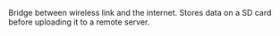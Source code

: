 Bridge between wireless link and the internet. Stores data on a SD
card before uploading it to a remote server.
